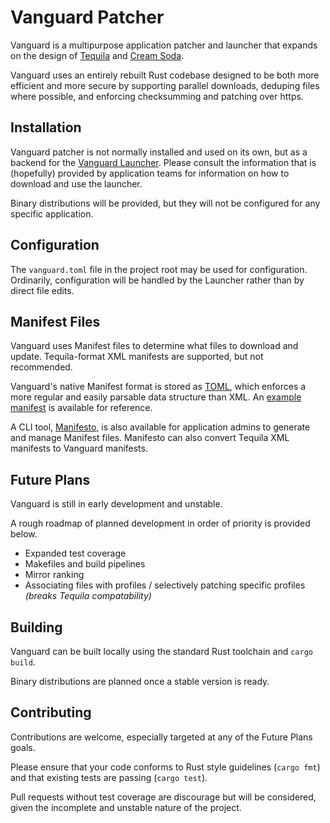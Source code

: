 # Vanguard Patcher

Vanguard is a multipurpose application patcher and launcher that expands on the design of [Tequila](https://github.com/leandrotlz/Tequila) and [Cream Soda](https://github.com/thunderspynetwork/creamsoda).

Vanguard uses an entirely rebuilt Rust codebase designed to be both more efficient and more secure by supporting parallel downloads, deduping files where possible, and enforcing checksumming and patching over https.

## Installation

Vanguard patcher is not normally installed and used on its own, but as a backend for the [Vanguard Launcher](https://github.com/vanguarddev/vanguard-launcher). Please consult the information that is (hopefully) provided by application teams for information on how to download and use the launcher.

Binary distributions will be provided, but they will not be configured for any specific application.

## Configuration

The `vanguard.toml` file in the project root may be used for configuration. Ordinarily, configuration will be handled by the Launcher rather than by direct file edits.

## Manifest Files

Vanguard uses Manifest files to determine what files to download and update. Tequila-format XML manifests are supported, but not recommended.

Vanguard's native Manifest format is stored as [TOML](https://github.com/toml-lang/toml), which enforces a more regular and easily parsable data structure than XML. An [example manifest](https://github.com/vanguarddev/vanguard-patcher/blob/master/Manifest.toml) is available for reference.

A CLI tool, [Manifesto](https://github.com/vanguarddev/vanguard-manifesto), is also available for application admins to generate and manage Manifest files. Manifesto can also convert Tequila XML manifests to Vanguard manifests.

## Future Plans

Vanguard is still in early development and unstable.

A rough roadmap of planned development in order of priority is provided below.

* Expanded test coverage
* Makefiles and build pipelines
* Mirror ranking
* Associating files with profiles / selectively patching specific profiles *(breaks Tequila compatability)*

## Building

Vanguard can be built locally using the standard Rust toolchain and `cargo build`.

Binary distributions are planned once a stable version is ready.

## Contributing

Contributions are welcome, especially targeted at any of the Future Plans goals.

Please ensure that your code conforms to Rust style guidelines (`cargo fmt`) and that existing tests are passing (`cargo test`).

Pull requests without test coverage are discourage but will be considered, given the incomplete and unstable nature of the project.